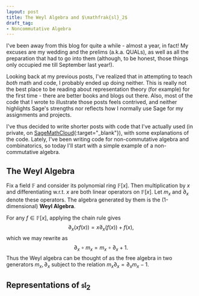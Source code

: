 ```yaml
---
layout: post
title: The Weyl Algebra and $\mathfrak{sl}_2$
draft_tag: 
- Noncommutative Algebra
---
```

<!--more-->

I've been away from this blog for quite a while - almost a year, in fact! My excuses are my wedding and the prelims (a.k.a. QUALs), as well as all the preparation that had to go into them (although, to be honest, those things only occupied me till September last year!). 

Looking back at my previous posts, I've realized that in attempting to teach *both* math and code, I probably ended up doing neither. This is really not the best place to be reading about representation theory (for example) for the first time - there are better books and blogs out there. Also, most of the code that I wrote to illustrate those posts feels contrived, and neither highlights Sage's strengths nor reflects how I normally use Sage for my assignments and projects.

I've thus decided to write shorter posts with code that I've actually used (in private, on [SageMathCloud](https://cloud.sagemath.com/){:target="_blank"}), with some explanations of the code. Lately, I've been writing code for non-commutative algebra and combinatorics, so today I'll start with a simple example of a non-commutative algebra.

## The Weyl Algebra
Fix a field $\mathbb{F}$ and consider its polynomial ring $\mathbb{F}[x]$. Then multiplication by $x$ and differentiating w.r.t. $x$ are both linear operators on $\mathbb{F}[x]$. Let $m_x$ and $\partial_x$ denote these operators. The algebra generated by them is the (1-dimensional) **Weyl Algebra**.

For any $f \in \mathbb{F}[x]$, applying the chain rule gives
$$
\partial_x (x f(x)) = x \partial_x(f(x)) + f(x),
$$
which we may rewrite as
$$
\partial_x \circ m_x = m_x \circ \partial_x + 1.
$$
Thus the Weyl algebra can be thought of as the free algebra in two generators $m_x, \partial_x$ subject to the relation $m_x \partial_x = \partial_x m_x -1$.
## Representations of $\mathfrak{sl}_2$




